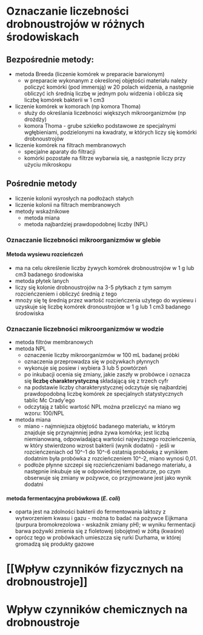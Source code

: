 # Oznaczanie liczebności drobnoustrojów w różnych środowiskach

## Bezpośrednie metody:
- metoda Breeda (liczenie komórek w preparacie barwionym)
	- w preparacie wykonanym z określonej objętości materiału należy policzyć komórki (pod immersją) w 20 polach widzenia, a następnie obliczyć ich średnią liczbę w jednym polu widzenia i oblicza się liczbę komórek bakterii w 1 cm3
- liczenie komórek w komorach (np komora Thoma)
	- służy do określania liczebności większych mikroorganizmów (np drożdży)
	- komora Thoma - grube szkiełko podstawowe ze specjalnymi wgłębieniami, podzielonymi na kwadraty, w których liczy się komórki drobnoustrojów
- liczenie komórek na filtrach membranowych
	- specjalne aparaty do filtracji
	- komórki pozostałe na filtrze wybarwia się, a następnie liczy przy użyciu mikroskopu

## Pośrednie metody
- liczenie kolonii wyrosłych na podłożach stałych
- liczenie kolonii na filtrach membranowych
- metody wskaźnikowe
	- metoda miana
	- metoda najbardziej prawdopodobnej liczby (NPL)

### Oznaczanie liczebności mikroorganizmów w glebie

#### Metoda wysiewu rozcieńczeń
- ma na celu określenie liczby żywych komórek drobnoustrojów w 1 g lub cm3 badanego środowiska
- metoda płytek lanych
- liczy się kolonie drobnoustrojów na 3-5 płytkach z tym samym rozcieńczeniem i obliczyć średnią z tego
- mnoży się tę średnią przez wartość rozcieńczenia użytego do wysiewu i uzyskuje się liczbę komórek dronoustrojóœ w 1 g lub 1 cm3 badanego środowiska

### Oznaczanie liczebności mikroorganizmów w wodzie
- metoda filtrów membranowych
- metoda NPL
	- oznaczenie liczby mikroorganizmów w 100 mL badanej próbki
	- oznaczenia przeprowadza się w pożywkach płynnych
	- wykonuje się posiew i wybiera 3 lub 5 powtórzeń
	- po inkubacji ocenia się zmiany, jakie zaszły w probówce i oznacza się **liczbę charakterystyczną** składającą się z trzech cyfr
	- na podstawie liczby charakterystycznej odczytuje się najbardziej prawdopodobną liczbę komórek ze specjalnych statystycznych tablic Mc Crady'ego
	- odczytają z tablic wartość NPL można przeliczyć na miano wg wzoru: 100/NPL
- metoda miana
	- miano - najmniejsza objętość badanego materiału, w którym znajduje się przynajmniej jedna żywa komórka; jest liczbą niemianowaną, odpowiadającą wartości najwyższego rozcieńczenia, w który stwierdzono wzrost bakterii (wynik dodatni) - jeśli w rozcieńczeniach od 10^-1 do 10^-6 ostatnią probówką z wynikiem dodatnim była probówka z rozcieńczeniem 10^-2, miano wynosi 0,01.
	- podłoże płynne szczepi się rozcieńczeniami badanego materiału, a następnie inkubuje się w odpowiedniej temperaturze, po czym obserwuje się zmiany w pożywce, co przyjmowane jest jako wynik dodatni

#### metoda fermentacyjna probówkowa (*E. coli*)
- oparta jest na zdolności bakterii do fermentowania laktozy z wytworzeniem kwasu i gazu - można to badać na pożywce Eijkmana (purpura bromokrezolowa - wskaźnik zmiany pH); w wyniku fermentacji barwa pożywki zmienia się z fioletowej (obojętne) w żółtą (kwaśne)
- oprócz tego w probówkach umieszcza się rurki Durhama, w której gromadzą się produkty gazowe

# [[Wpływ czynników fizycznych na drobnoustroje]]


# Wpływ czynników chemicznych na drobnoustroje
